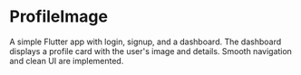 # ProfileImage
A simple Flutter app with login, signup, and a dashboard. The dashboard displays a profile card with the user's image and details. Smooth navigation and clean UI are implemented.
